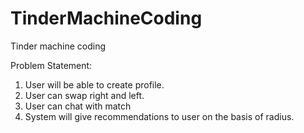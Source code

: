 # TinderMachineCoding
Tinder machine coding

Problem Statement:

1. User will be able to create profile.
2. User can swap right and left.
3. User can chat with match
4. System will give recommendations to user on the basis of radius.
